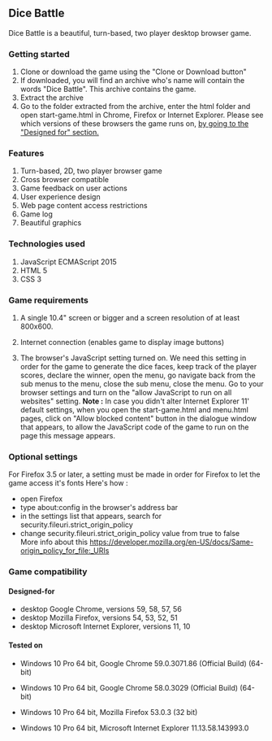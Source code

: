 ## Dice Battle
Dice Battle is a beautiful, turn-based, two player desktop browser game.

### Getting started
1. Clone or download the game using the "Clone or Download button"
2. If downloaded, you will find an archive who's name will contain the words "Dice Battle". This archive contains the game.
3. Extract the archive
4. Go to the folder extracted from the archive, enter the html folder and open start-game.html in Chrome, Firefox or Internet Explorer.
   Please see which versions of these browsers the game runs on, [by going to the "Designed for" section.](#designed-for)

### Features
1. Turn-based, 2D, two player browser game
2. Cross browser compatible
3. Game feedback on user actions
4. User experience design
5. Web page content access restrictions
6. Game log
7. Beautiful graphics

### Technologies used
1. JavaScript ECMAScript 2015
2. HTML 5
3. CSS 3

### Game requirements
1. A single 10.4" screen or bigger and a screen resolution of at least 800x600.

2. Internet connection (enables game to display image buttons)

3. The browser's JavaScript setting turned on. We need this setting in order for the game to generate the dice faces, keep track of the player scores, declare the winner, open the menu, go navigate back from the sub menus to the menu, close the sub menu, close the menu.
Go to your browser settings and turn on the "allow JavaScript to run on all websites" setting.
**Note :** In case you didn't alter Internet Explorer 11' default settings, when you open the start-game.html and menu.html pages, click on "Allow blocked content" button in the dialogue window that appears, to allow the JavaScript code of the game to run on the page this message appears.

### Optional settings
For Firefox 3.5 or later, a setting must be made in order for Firefox to let the game access it's fonts
Here's how :  
 * open Firefox  
 * type   about:config   in the browser's address bar  
 * in the settings list that appears, search for  security.fileuri.strict_origin_policy  
 * change  security.fileuri.strict_origin_policy value from true to false  
 More info about this https://developer.mozilla.org/en-US/docs/Same-origin_policy_for_file:_URIs

### Game compatibility

#### Designed-for
* desktop Google Chrome, versions 59, 58, 57, 56
* desktop Mozilla Firefox, versions 54, 53, 52, 51
* desktop Microsoft Internet Explorer, versions 11, 10

#### Tested on
* Windows 10 Pro 64 bit, Google Chrome 59.0.3071.86 (Official Build) (64-bit)
* Windows 10 Pro 64 bit, Google Chrome 58.0.3029 (Official Build) (64-bit)
    
* Windows 10 Pro 64 bit, Mozilla Firefox 53.0.3 (32 bit)

* Windows 10 Pro 64 bit, Microsoft Internet Explorer 11.13.58.143993.0

